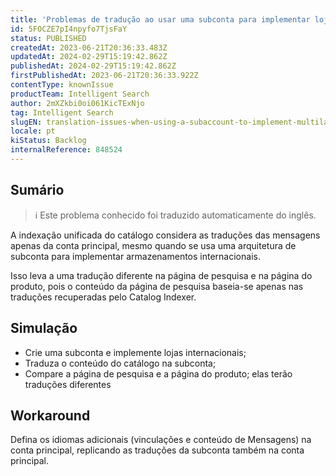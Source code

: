 ```yaml
---
title: 'Problemas de tradução ao usar uma subconta para implementar lojas em vários idiomas'
id: 5FOCZE7pI4npyfo7TjsFaY
status: PUBLISHED
createdAt: 2023-06-21T20:36:33.483Z
updatedAt: 2024-02-29T15:19:42.862Z
publishedAt: 2024-02-29T15:19:42.862Z
firstPublishedAt: 2023-06-21T20:36:33.922Z
contentType: knownIssue
productTeam: Intelligent Search
author: 2mXZkbi0oi061KicTExNjo
tag: Intelligent Search
slugEN: translation-issues-when-using-a-subaccount-to-implement-multilanguage-stores
locale: pt
kiStatus: Backlog
internalReference: 848524
---
```


## Sumário

>ℹ️ Este problema conhecido foi traduzido automaticamente do inglês.


A indexação unificada do catálogo considera as traduções das mensagens apenas da conta principal, mesmo quando se usa uma arquitetura de subconta para implementar armazenamentos internacionais.

Isso leva a uma tradução diferente na página de pesquisa e na página do produto, pois o conteúdo da página de pesquisa baseia-se apenas nas traduções recuperadas pelo Catalog Indexer.

## Simulação



- Crie uma subconta e implemente lojas internacionais;
- Traduza o conteúdo do catálogo na subconta;
- Compare a página de pesquisa e a página do produto; elas terão traduções diferentes

## Workaround


Defina os idiomas adicionais (vinculações e conteúdo de Mensagens) na conta principal, replicando as traduções da subconta também na conta principal.




